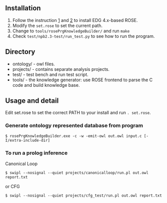 ## Installation

1. Follow the instruction [1][1] and [2][2] to install EDG 4.x-based ROSE.
2. Modify the `set.rose` to set the current path.
3. Change to `tools/rosePrgKnowledgeBuilder/` and run `make`
4. Check `test/npb2.3-test/run_test.py` to see how to run the program.

[1]: https://en.wikibooks.org/wiki/ROSE_Compiler_Framework/Installation
[2]: https://en.wikibooks.org/wiki/ROSE_Compiler_Framework/Virtual_Machine_Image#V2

## Directory

+ ontology/ - owl files.
+ projects/ - contains separate analysis projects.
+ test/ - test bench and run test script.
+ tools/ - the knowledge generator: use ROSE frontend to parse the C code and build knowledge base.

## Usage and detail

Edit set.rose to set the correct PATH to your install and run `. set.rose`.

### Generate ontology represented database from program

	$ rosePrgKnowledgeBuilder.exe -c -w -emit-owl out.owl input.c [-I/extra-include-dir]


### To run a prolog inference

Canonical Loop

	$ swipl --nosignal --quiet projects/canonicalloop/run.pl out.owl report.txt

or CFG

	$ swipl --nosignal --quiet projects/cfg_test/run.pl out.owl report.txt
